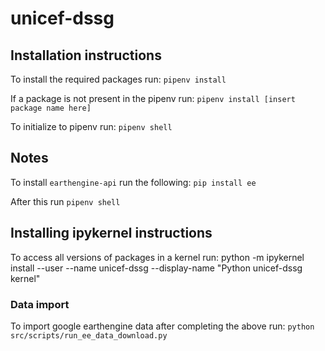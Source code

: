# unicef-dssg

## Installation instructions
To install the required packages run:
`pipenv install`

If a package is not present in the pipenv run:
`pipenv install [insert package name here]`

To initialize to pipenv run:
`pipenv shell`

## Notes
To install `earthengine-api` run the following:
`pip install ee`

After this run `pipenv shell`

## Installing ipykernel instructions
To access all versions of packages in a kernel run:
python -m ipykernel install --user --name unicef-dssg --display-name "Python unicef-dssg kernel"

### Data import
To import google earthengine data after completing the above run:
`python src/scripts/run_ee_data_download.py`
